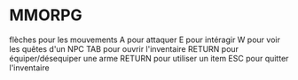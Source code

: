 # MMORPG
flèches pour les mouvements
A pour attaquer
E pour intéragir
W pour voir les quêtes d'un NPC
TAB pour ouvrir l'inventaire
RETURN pour équiper/désequiper une arme
RETURN pour utiliser un item
ESC pour quitter l'inventaire
